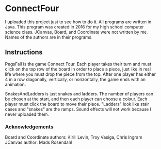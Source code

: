 # ConnectFour
I uploaded this project just to see how to do it.  All programs are written in Java.
This program was created in 2016 for my high school computer science class.  JCanvas, Board, and Coordinate were not written by me.  Names of the authors are in their programs.

## Instructions
PegsFall is the game Connect Four.  Each player takes their turn and must click on the top row of the board in order to place a piece, just like in real life where you must drop the piece from the top.  After one player has either 4 in a row diagonally, vertically, or horizontally, the game ends with an animation.

SnakesAndLadders is just snakes and ladders.  The number of players can be chosen at the start, and then each player can choose a colour.  Each player must click the board to move their piece.  "Ladders" look like stair cases and "snakes" are the ramps.  Sound effects will not work because I never uploaded them.

### Acknowledgements
Board and Coordinate authors: Kirill Levin, Troy Vasiga, Chris Ingram <br/>
JCanvas author: Mads Rosendahl
